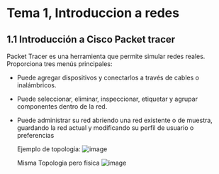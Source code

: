 # Tema 1, Introduccion a redes
## 1.1 Introducción a Cisco Packet tracer
Packet Tracer es una herramienta que permite simular redes reales. Proporciona tres menús principales:

- Puede agregar dispositivos y conectarlos a través de cables o inalámbricos.
- Puede seleccionar, eliminar, inspeccionar, etiquetar y agrupar componentes dentro de la red.
- Puede administrar su red abriendo una red existente o de muestra, guardando la red actual y modificando su perfil de usuario o preferencias

  Ejemplo de topologia:
  ![image](https://github.com/user-attachments/assets/c7ac3a7c-59c8-41e5-8e11-5c20af76fc8b)

  Misma Topologia pero fisica
  ![image](https://github.com/user-attachments/assets/42ac8052-0cc1-4a23-b4d4-188796679ea4)

